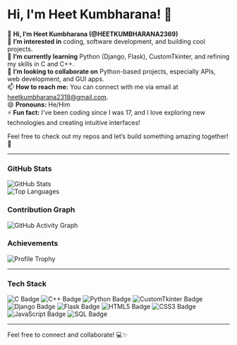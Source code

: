 # Hi, I'm Heet Kumbharana! 👋

👋 **Hi, I’m Heet Kumbharana (@HEETKUMBHARANA2369)**  
👀 **I’m interested in** coding, software development, and building cool projects.  
🌱 **I’m currently learning** Python (Django, Flask), CustomTkinter, and refining my skills in C and C++.  
🤝 **I’m looking to collaborate on** Python-based projects, especially APIs, web development, and GUI apps.  
📫 **How to reach me:** You can connect with me via email at [heetkumbharana2318@gmail.com](mailto:heetkumbharana2318@gmail.com).  
😄 **Pronouns:** He/Him  
⚡ **Fun fact:** I’ve been coding since I was 17, and I love exploring new technologies and creating intuitive interfaces!  

Feel free to check out my repos and let’s build something amazing together! 🚀

---

### GitHub Stats
![GitHub Stats](https://github-readme-stats.vercel.app/api?username=HEETKUMBHARANA2369&show_icons=true&theme=radical)  
![Top Languages](https://github-readme-stats.vercel.app/api/top-langs/?username=HEETKUMBHARANA2369&layout=compact&theme=radical)

### Contribution Graph
![GitHub Activity Graph](https://github-readme-activity-graph.vercel.app/graph?username=HEETKUMBHARANA2369&theme=react-dark)

### Achievements
![Profile Trophy](https://github-profile-trophy.vercel.app/?username=HEETKUMBHARANA2369&theme=dracula)

---

### Tech Stack
![C Badge](https://img.shields.io/badge/C-A8B9CC?style=for-the-badge&logo=c&logoColor=white)
![C++ Badge](https://img.shields.io/badge/C%2B%2B-00599C?style=for-the-badge&logo=c%2B%2B&logoColor=white)
![Python Badge](https://img.shields.io/badge/Python-3776AB?style=for-the-badge&logo=python&logoColor=white)
![CustomTkinter Badge](https://img.shields.io/badge/CustomTkinter-FF6F61?style=for-the-badge&logo=python&logoColor=white)
![Django Badge](https://img.shields.io/badge/Django-092E20?style=for-the-badge&logo=django&logoColor=white)
![Flask Badge](https://img.shields.io/badge/Flask-000000?style=for-the-badge&logo=flask&logoColor=white)
![HTML5 Badge](https://img.shields.io/badge/HTML5-E34F26?style=for-the-badge&logo=html5&logoColor=white)
![CSS3 Badge](https://img.shields.io/badge/CSS3-1572B6?style=for-the-badge&logo=css3&logoColor=white)
![JavaScript Badge](https://img.shields.io/badge/JavaScript-F7DF1E?style=for-the-badge&logo=javascript&logoColor=black)
![SQL Badge](https://img.shields.io/badge/SQL-4479A1?style=for-the-badge&logo=postgresql&logoColor=white)


---

Feel free to connect and collaborate! 💻✨
